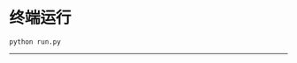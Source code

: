 # 终端运行

```shell
python run.py
```
**********************************************************************************************************************************************************************************************************************************************************************************************************************************************************************************************************************************************************************************************************************************************************************************************************************************************************************************************************************************************************************************************************************************************************************************************************************************************************************************************************************